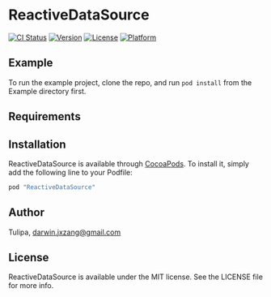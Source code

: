 # ReactiveDataSource

[![CI Status](http://img.shields.io/travis/Tulipa/ReactiveDataSource.svg?style=flat)](https://travis-ci.org/Tulipa/ReactiveDataSource)
[![Version](https://img.shields.io/cocoapods/v/ReactiveDataSource.svg?style=flat)](http://cocoapods.org/pods/ReactiveDataSource)
[![License](https://img.shields.io/cocoapods/l/ReactiveDataSource.svg?style=flat)](http://cocoapods.org/pods/ReactiveDataSource)
[![Platform](https://img.shields.io/cocoapods/p/ReactiveDataSource.svg?style=flat)](http://cocoapods.org/pods/ReactiveDataSource)

## Example

To run the example project, clone the repo, and run `pod install` from the Example directory first.

## Requirements

## Installation

ReactiveDataSource is available through [CocoaPods](http://cocoapods.org). To install
it, simply add the following line to your Podfile:

```ruby
pod "ReactiveDataSource"
```

## Author

Tulipa, darwin.jxzang@gmail.com

## License

ReactiveDataSource is available under the MIT license. See the LICENSE file for more info.
